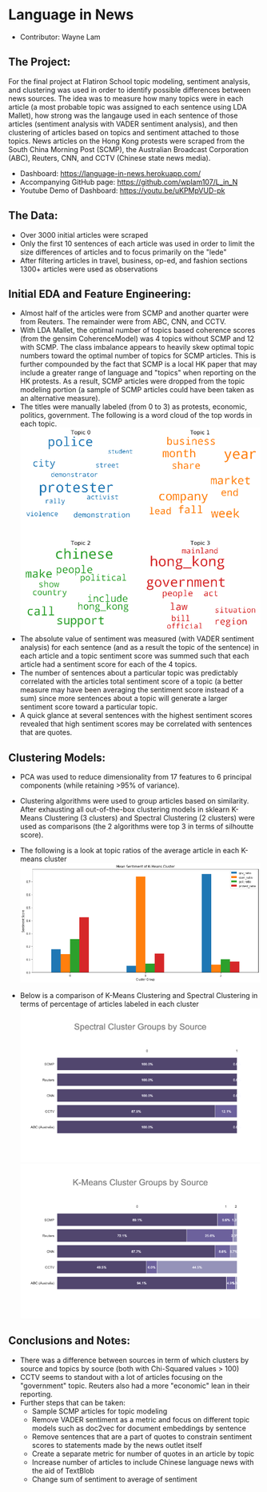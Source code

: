 # Language in News
- Contributor: Wayne Lam
## The Project:
For the final project at Flatiron School topic modeling, sentiment analysis, and clustering was used in order to identify possible differences between news sources.  The idea was to measure how many topics were in each article (a most probable topic was assigned to each sentence using LDA Mallet), how strong was the langauge used in each sentence of those articles (sentiment analysis with VADER sentiment analysis), and then clustering of articles based on topics and sentiment attached to those topics.  News articles on the Hong Kong protests were scraped from the South China Morning Post (SCMP), the Australian Broadcast Corporation (ABC), Reuters, CNN, and CCTV (Chinese state news media).
- Dashboard: https://language-in-news.herokuapp.com/
- Accompanying GitHub page: https://github.com/wplam107/L_in_N
- Youtube Demo of Dashboard: https://youtu.be/uKPMpVUD-pk

## The Data:
- Over 3000 initial articles were scraped
- Only the first 10 sentences of each article was used in order to limit the size differences of articles and to focus primarily on the "lede"
- After filtering articles in travel, business, op-ed, and fashion sections 1300+ articles were used as observations

## Initial EDA and Feature Engineering:
- Almost half of the articles were from SCMP and another quarter were from Reuters.  The remainder were from ABC, CNN, and CCTV.
- With LDA Mallet, the optimal number of topics based coherence scores (from the gensim CoherenceModel) was 4 topics without SCMP and 12 with SCMP.  The class imbalance appears to heavily skew optimal topic numbers toward the optimal number of topics for SCMP articles.  This is further compounded by the fact that SCMP is a local HK paper that may include a greater range of language and "topics" when reporting on the HK protests.  As a result, SCMP articles were dropped from the topic modeling portion (a sample of SCMP articles could have been taken as an alternative measure).
- The titles were manually labeled (from 0 to 3) as protests, economic, politics, government.  The following is a word cloud of the top words in each topic.  
![Word Cloud of Topics](images/topics.png)
- The absolute value of sentiment was measured (with VADER sentiment analysis) for each sentence (and as a result the topic of the sentence) in each article and a topic sentiment score was summed such that each article had a sentiment score for each of the 4 topics.
- The number of sentences about a particular topic was predictably correlated with the articles total sentiment score of a topic (a better measure may have been averaging the sentiment score instead of a sum) since more sentences about a topic will generate a larger sentiment score toward a particular topic.
- A quick glance at several sentences with the highest sentiment scores revealed that high sentiment scores may be correlated with sentences that are quotes.

## Clustering Models:
- PCA was used to reduce dimensionality from 17 features to 6 principal components (while retaining >95% of variance).
- Clustering algorithms were used to group articles based on similarity.  After exhausting all out-of-the-box clustering models in sklearn K-Means Clustering (3 clusters) and Spectral Clustering (2 clusters) were used as comparisons (the 2 algorithms were top 3 in terms of silhoutte score).
- The following is a look at topic ratios of the average article in each K-means cluster
![Topic frequency by cluster](images/topic_count.png)

- Below is a comparison of K-Means Clustering and Spectral Clustering in terms of percentage of articles labeled in each cluster
![Spectral Clusters by source](images/scl_by_s.png)![K-Means Clusters by source](images/km_cl_by_s.png)

## Conclusions and Notes:
- There was a difference between sources in term of which clusters by source and topics by source (both with Chi-Squared values > 100)
- CCTV seems to standout with a lot of articles focusing on the "government" topic.  Reuters also had a more "economic" lean in their reporting.
- Further steps that can be taken:
  - Sample SCMP articles for topic modeling
  - Remove VADER sentiment as a metric and focus on different topic models such as doc2vec for document embeddings by sentence
  - Remove sentences that are a part of quotes to constrain sentiment scores to statements made by the news outlet itself
  - Create a separate metric for number of quotes in an article by topic
  - Increase number of articles to include Chinese language news with the aid of TextBlob
  - Change sum of sentiment to average of sentiment

